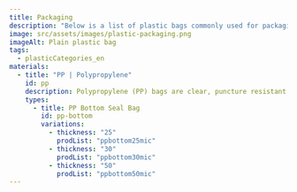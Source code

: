 ```yaml
---
title: Packaging
description: "Below is a list of plastic bags commonly used for packaging. We use different materials to produce a variety of plastic bags as each type is best suitable for different purposes. Our sales team is happy to assist you choose the right type for your needs."
image: src/assets/images/plastic-packaging.png
imageAlt: Plain plastic bag
tags:
  - plasticCategories_en
materials:
  - title: "PP | Polypropylene"
    id: pp
    description: Polypropylene (PP) bags are clear, puncture resistant bags that offer an efficient and simple way to protect, display or store almost any product. By preventing moisture and vapors from entering, PP bags are a great solution for preserving the freshness of your products.
    types:
      - title: PP Bottom Seal Bag
        id: pp-bottom
        variations:
          - thickness: "25"
            prodList: "ppbottom25mic"
          - thickness: "30"
            prodList: "ppbottom30mic"
          - thickness: "50"
            prodList: "ppbottom50mic"
---
```

